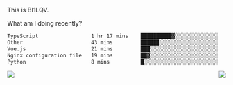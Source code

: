 This is BI1LQV.

What am I doing recently?

<!--START_SECTION:waka-->

```txt
TypeScript                 1 hr 17 mins    ██████████▓░░░░░░░░░░░░░░   42.54 %
Other                      43 mins         ██████░░░░░░░░░░░░░░░░░░░   24.10 %
Vue.js                     21 mins         ███░░░░░░░░░░░░░░░░░░░░░░   12.07 %
Nginx configuration file   19 mins         ██▓░░░░░░░░░░░░░░░░░░░░░░   10.59 %
Python                     8 mins          █░░░░░░░░░░░░░░░░░░░░░░░░   04.62 %
```

<!--END_SECTION:waka-->
<img align="right" src="https://github-readme-stats.vercel.app/api?username=bi1lqv&show_icons=true&count_private=true">

<img src="https://metrics.lecoq.io/bi1lqv?template=classic&base.activity=0&base.community=0&base.repositories=0&base.metadata=0&isocalendar=1&base=header%2C%20activity%2C%20community%2C%20repositories%2C%20metadata&base.indepth=false&base.hireable=false&isocalendar=false&isocalendar.duration=full-year&config.timezone=Asia%2FShanghai">
